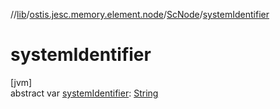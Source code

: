 //[lib](../../../index.md)/[ostis.jesc.memory.element.node](../index.md)/[ScNode](index.md)/[systemIdentifier](system-identifier.md)

# systemIdentifier

[jvm]\
abstract var [systemIdentifier](system-identifier.md): [String](https://kotlinlang.org/api/latest/jvm/stdlib/kotlin/-string/index.html)
